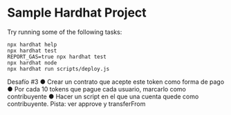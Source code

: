# Sample Hardhat Project

Try running some of the following tasks:

```shell
npx hardhat help
npx hardhat test
REPORT_GAS=true npx hardhat test
npx hardhat node
npx hardhat run scripts/deploy.js
```

Desafío #3
● Crear un contrato que acepte este token
como forma de pago
● Por cada 10 tokens que pague cada usuario, marcarlo como
contribuyente
● Hacer un script en el que una cuenta quede como contribuyente.
Pista: ver approve y transferFrom